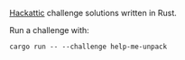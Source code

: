 [Hackattic](https://hackattic.com) challenge solutions written in Rust.

Run a challenge with:
```
cargo run -- --challenge help-me-unpack
```
